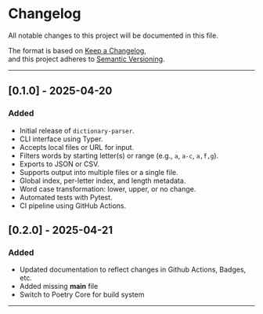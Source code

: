 # Changelog

All notable changes to this project will be documented in this file.

The format is based on [Keep a Changelog](https://keepachangelog.com/en/1.0.0/),  
and this project adheres to [Semantic Versioning](https://semver.org/spec/v2.0.0.html).

---

## [0.1.0] - 2025-04-20
### Added
- Initial release of `dictionary-parser`.
- CLI interface using Typer.
- Accepts local files or URL for input.
- Filters words by starting letter(s) or range (e.g., `a`, `a-c`, `a,f,g`).
- Exports to JSON or CSV.
- Supports output into multiple files or a single file.
- Global index, per-letter index, and length metadata.
- Word case transformation: lower, upper, or no change.
- Automated tests with Pytest.
- CI pipeline using GitHub Actions.

## [0.2.0] - 2025-04-21
### Added
- Updated documentation to reflect changes in Github Actions, Badges, etc.
- Added missing __main__ file
- Switch to Poetry Core for build system
---

